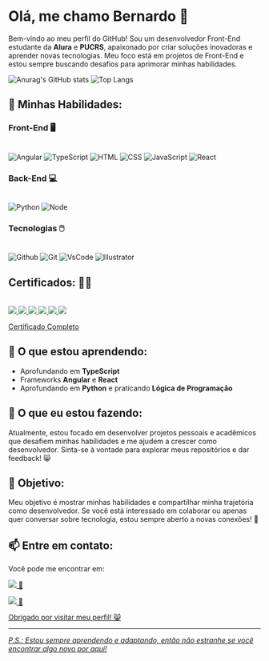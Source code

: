 # Olá, me chamo Bernardo 👋

Bem-vindo ao meu perfil do GitHub! Sou um desenvolvedor Front-End estudante da **Alura** e **PUCRS**, apaixonado por criar soluções inovadoras e aprender novas tecnologias. Meu foco está em projetos de Front-End e estou sempre buscando desafios para aprimorar minhas habilidades.

![Anurag's GitHub stats](https://github-readme-stats.vercel.app/api?username=Enderdroyd-Z&show_icons=true&theme=radical)
![Top Langs](https://github-readme-stats.vercel.app/api/top-langs/?username=Enderdroyd-Z&layout=compact)

## 🚀 Minhas Habilidades: 

### Front-End 🖥️
<div style="display: inline_block"></br>
  <img alt="Angular" src="https://img.shields.io/badge/Angular-DD0031?style=for-the-badge&logo=angular&logoColor=white">
  <img alt="TypeScript" src="https://img.shields.io/badge/TypeScript-007ACC?style=for-the-badge&logo=typescript&logoColor=white">
  <img alt="HTML" src="https://img.shields.io/badge/HTML5-E34F26?style=for-the-badge&logo=html5&logoColor=white">
  <img alt="CSS" src="https://img.shields.io/badge/CSS3-1572B6?style=for-the-badge&logo=css3&logoColor=white">
  <img alt="JavaScript" src="https://img.shields.io/badge/JavaScript-F7DF1E?style=for-the-badge&logo=javascript&logoColor=black">
  <img alt="React" src="https://img.shields.io/badge/React-20232A?style=for-the-badge&logo=react&logoColor=61DAFB">
</div>

### Back-End 💻
<div style="display: inline_block"></br>
  <img alt="Python" src="https://img.shields.io/badge/Python-3776AB?style=for-the-badge&logo=python&logoColor=white">
  <img alt="Node" src="https://img.shields.io/badge/Node.js-43853D?style=for-the-badge&logo=node.js&logoColor=white">
</div>

### Tecnologias 🖱️
  <div style="display: inline_block"></br>
  <img alt="Github" src="https://img.shields.io/badge/GitHub-100000?style=for-the-badge&logo=github&logoColor=white">
  <img alt="Git" src="https://img.shields.io/badge/GIT-E44C30?style=for-the-badge&logo=git&logoColor=white">
  <img alt="VsCode" src="https://img.shields.io/badge/Visual_Studio_Code-0078D4?style=for-the-badge&logo=visual%20studio%20code&logoColor=white">
  <img alt="Illustrator" src="https://aleen42.github.io/badges/src/illustrator.svg">
</div>

## Certificados: 👨‍🎓 
<div style="display: inline_block"> </br>
  <a href="https://cursos.alura.com.br/user/be-srodrigues24/degree-angular-crie-aplicacoes-web-ageis-702263/certificate"> <img src="https://img.shields.io/badge/Angular-DD0031?style=for-the-badge&logo=angular&logoColor=white">
  <a href="https://cursos.alura.com.br/user/be-srodrigues24/degree-typescript-desenvolva-front-end-produtividade-644154/certificate"> <img src="https://img.shields.io/badge/TypeScript-007ACC?style=for-the-badge&logo=typescript&logoColor=white">
    <a href="https://cursos.alura.com.br/user/be-srodrigues24/degree-html-css-674466/certificate"> <img src="https://img.shields.io/badge/HTML5-E34F26?style=for-the-badge&logo=html5&logoColor=white">
    <a href="https://cursos.alura.com.br/user/be-srodrigues24/degree-css-estilos-691591/certificate"> <img src="https://img.shields.io/badge/CSS3-1572B6?style=for-the-badge&logo=css3&logoColor=white">
      <a href="https://cursos.alura.com.br/user/be-srodrigues24/degree-js-backend-716073/certificate"> <img src="https://img.shields.io/badge/Node.js-43853D?style=for-the-badge&logo=node.js&logoColor=white">
        <a href="https://cursos.alura.com.br/user/be-srodrigues24/degree-linguagem-python-698571/certificate"> <img src="https://img.shields.io/badge/Python-3776AB?style=for-the-badge&logo=python&logoColor=white">
</div>
          
[Certificado Completo](https://cursos.alura.com.br/user/be-srodrigues24/fullCertificate/fc9d6d521b9987540fcd769a3476adf7)
  
## 📖 O que estou aprendendo: 
- Aprofundando em **TypeScript** 
- Frameworks **Angular** e **React**
- Aprofundando em **Python** e praticando **Lógica de Programação**

## 🌟 O que eu estou fazendo:

Atualmente, estou focado em desenvolver projetos pessoais e acadêmicos que desafiem minhas habilidades e me ajudem a crescer como desenvolvedor. Sinta-se à vontade para explorar meus repositórios e dar feedback! 😸

## 🎯 Objetivo:

Meu objetivo é mostrar minhas habilidades e compartilhar minha trajetória como desenvolvedor. Se você está interessado em colaborar ou apenas quer conversar sobre tecnologia, estou sempre aberto a novas conexões! 🤝

## 📫 Entre em contato:

Você pode me encontrar em:

<a href="https://www.linkedin.com/in/bernardo-s-rodrigues12"> <img src="https://img.shields.io/badge/LinkedIn-0077B5?style=for-the-badge&logo=linkedin&logoColor=white"> 
💼

<a href="https://www.instagram.com/be_srodrigues"> <img src="https://img.shields.io/badge/Instagram-E4405F?style=for-the-badge&logo=instagram&logoColor=white"> 
📸

Obrigado por visitar meu perfil! 😸

---

*P.S.: Estou sempre aprendendo e adaptando, então não estranhe se você encontrar algo novo por aqui!*
